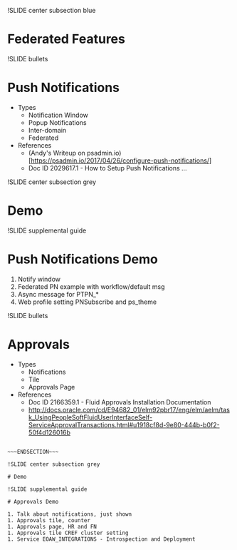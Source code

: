 !SLIDE center subsection blue

# Federated Features

!SLIDE bullets

# Push Notifications

* Types
    * Notification Window
    * Popup Notifications
    * Inter-domain   
    * Federated
* References
    * (Andy's Writeup on psadmin.io)[https://psadmin.io/2017/04/26/configure-push-notifications/]
    * Doc ID 2029617.1 - How to Setup Push Notifications ...

!SLIDE center subsection grey

# Demo

!SLIDE supplemental guide

# Push Notifications Demo

1. Notify window
1. Federated PN example with workflow/default msg
1. Async message for PTPN_*
1. Web profile setting PNSubscribe and ps_theme

!SLIDE bullets

# Approvals 

* Types
    * Notifications
    * Tile
    * Approvals Page
* References 
    * Doc ID 2166359.1 - Fluid Approvals Installation Documentation 
    * http://docs.oracle.com/cd/E94682_01/elm92pbr17/eng/elm/aelm/task_UsingPeopleSoftFluidUserInterfaceSelf-ServiceApprovalTransactions.html#u1918cf8d-9e80-444b-b0f2-50f4d126016b

~~~SECTION:notes~~~

~~~ENDSECTION~~~

!SLIDE center subsection grey

# Demo

!SLIDE supplemental guide

# Approvals Demo

1. Talk about notifications, just shown
1. Approvals tile, counter 
1. Approvals page, HR and FN
1. Approvals tile CREF cluster setting
1. Service EOAW_INTEGRATIONS - Introspection and Deployment
